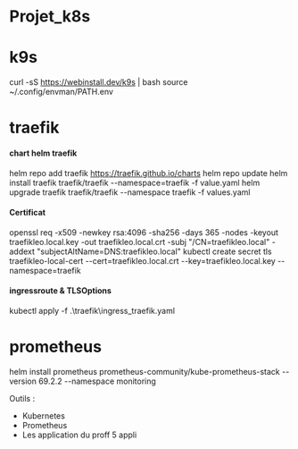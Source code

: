 # Projet_k8s

# k9s
curl -sS https://webinstall.dev/k9s | bash
source ~/.config/envman/PATH.env

# traefik
#### chart helm traefik
helm repo add traefik https://traefik.github.io/charts
helm repo update
helm install traefik traefik/traefik --namespace=traefik -f value.yaml
helm upgrade traefik traefik/traefik --namespace traefik -f values.yaml
#### Certificat
openssl req -x509 -newkey rsa:4096 -sha256 -days 365 -nodes -keyout traefikleo.local.key -out traefikleo.local.crt -subj "/CN=traefikleo.local" -addext "subjectAltName=DNS:traefikleo.local"
kubectl create secret tls traefikleo-local-cert --cert=traefikleo.local.crt --key=traefikleo.local.key --namespace=traefik
#### ingressroute & TLSOptions
kubectl apply -f .\traefik\ingress_traefik.yaml

# prometheus
helm install prometheus prometheus-community/kube-prometheus-stack --version 69.2.2 --namespace monitoring


Outils :
- Kubernetes
- Prometheus
- Les application du proff 5 appli